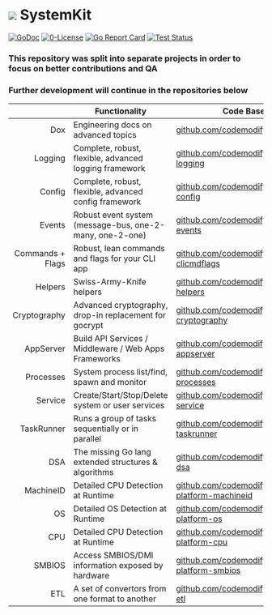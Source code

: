 # ![](https://fonts.gstatic.com/s/i/materialicons/bookmarks/v4/24px.svg) SystemKit
[![GoDoc](https://godoc.org/github.com/codemodify/SystemKit?status.svg)](https://godoc.org/github.com/codemodify/SystemKit)
[![0-License](https://img.shields.io/badge/license-0--license-brightgreen)](https://github.com/codemodify/TheFreeLicense)
[![Go Report Card](https://goreportcard.com/badge/github.com/codemodify/SystemKit)](https://goreportcard.com/report/github.com/codemodify/SystemKit)
[![Test Status](https://github.com/danawoodman/systemservice/workflows/Test/badge.svg)](https://github.com/danawoodman/systemservice/actions)

### This repository was split into separate projects in order to focus on better contributions and QA
### Further development will continue in the repositories below

&nbsp;				| Functionality 												| Code Base
---:				| ---															| ---
Dox					| Engineering docs on advanced topics							| [github.com/codemodify/DevDox](https://github.com/codemodify/DevDox)
Logging 			| Complete, robust, flexible, advanced logging framework		| [github.com/codemodify/systemkit-logging](https://github.com/codemodify/systemkit-logging)
Config 				| Complete, robust, flexible, advanced config framework			| [github.com/codemodify/systemkit-config](https://github.com/codemodify/systemkit-config)
Events				| Robust event system (message-bus, one-2-many, one-2-one)		| [github.com/codemodify/systemkit-events](https://github.com/codemodify/systemkit-events)
Commands + Flags	| Robust, lean commands and flags for your CLI app				| [github.com/codemodify/systemkit-clicmdflags](https://github.com/codemodify/systemkit-clicmdflags)
Helpers				| Swiss-Army-Knife helpers										| [github.com/codemodify/systemkit-helpers](https://github.com/codemodify/systemkit-helpers)
Cryptography 		| Advanced cryptography, drop-in replacement for gocrypt		| [github.com/codemodify/systemkit-cryptography](https://github.com/codemodify/systemkit-cryptography)
AppServer 			| Build API Services / Middleware / Web Apps Frameworks			| [github.com/codemodify/systemkit-appserver](https://github.com/codemodify/systemkit-appserver)
Processes 			| System process list/find, spawn and monitor					| [github.com/codemodify/systemkit-processes](https://github.com/codemodify/systemkit-processes)
Service 			| Create/Start/Stop/Delete system or user services				| [github.com/codemodify/systemkit-service](https://github.com/codemodify/systemkit-service)
TaskRunner 			| Runs a group of tasks sequentially or in parallel				| [github.com/codemodify/systemkit-taskrunner](https://github.com/codemodify/systemkit-taskrunner)
DSA 				| The missing Go lang extended structures & algorithms			| [github.com/codemodify/systemkit-dsa](https://github.com/codemodify/systemkit-dsa)
MachineID 			| Detailed CPU Detection at Runtime								| [github.com/codemodify/systemkit-platform-machineid](https://github.com/codemodify/systemkit-platform-machineid)
OS 					| Detailed OS Detection at Runtime								| [github.com/codemodify/systemkit-platform-os](https://github.com/codemodify/systemkit-platform-os)
CPU 				| Detailed CPU Detection at Runtime								| [github.com/codemodify/systemkit-platform-cpu](https://github.com/codemodify/systemkit-platform-cpu)
SMBIOS 				| Access SMBIOS/DMI information exposed by hardware				| [github.com/codemodify/systemkit-platform-smbios](https://github.com/codemodify/systemkit-platform-smbios)
ETL 				| A set of convertors from one format to another				| [github.com/codemodify/systemkit-etl](https://github.com/codemodify/systemkit-etl)

